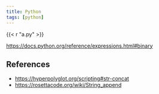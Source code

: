 ```yaml
---
title: Python
tags: [python]
---
```


{{< r "a.py" >}}

<https://docs.python.org/reference/expressions.html#binary>

## References

- <https://hyperpolyglot.org/scripting#str-concat>
- <https://rosettacode.org/wiki/String_append>
